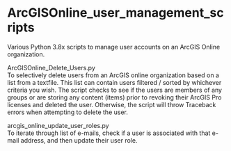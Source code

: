 # ArcGISOnline_user_management_scripts
Various Python 3.8x scripts to manage user accounts on an ArcGIS Online organization.

ArcGISOnline_Delete_Users.py <br>
To selectively delete users from an ArcGIS online organization based on a list from a textfile.  This list can contain users filtered / sorted by whichever criteria you wish. The script checks to see if the users are members of any groups or are storing any content (items) prior to revoking their ArcGIS Pro licenses and deleted the user.  Otherwise, the script will throw Traceback errors when attempting to delete the user.

arcgis_online_update_user_roles.py <br>
To iterate through list of e-mails, check if a user is associated with that e-mail address, and then update their user role.

